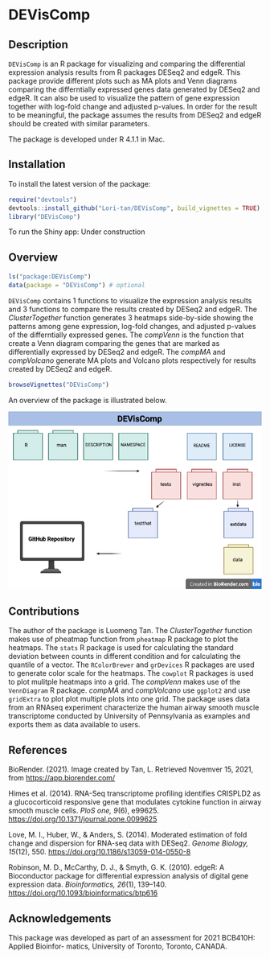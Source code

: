 
<!-- README.md is generated from README.Rmd. Please edit that file -->

# DEVisComp

<!-- badges: start -->
<!-- badges: end -->

## Description

`DEVisComp` is an R package for visualizing and comparing the
differential expression analysis results from R packages DESeq2 and
edgeR. This package provide different plots such as MA plots and Venn
diagrams comparing the differntially expressed genes data generated by
DESeq2 and edgeR. It can also be used to visualize the pattern of gene
expression together with log-fold change and adjusted p-values. In order
for the result to be meaningful, the package assumes the results from
DESeq2 and edgeR should be created with similar parameters.

The package is developed under R 4.1.1 in Mac.

## Installation

To install the latest version of the package:

``` r
require("devtools")
devtools::install_github("Lori-tan/DEVisComp", build_vignettes = TRUE)
library("DEVisComp")
```

To run the Shiny app: Under construction

## Overview

``` r
ls("package:DEVisComp")
data(package = "DEVisComp") # optional
```

`DEVisComp` contains 1 functions to visualize the expression analysis
results and 3 functions to compare the results created by DESeq2 and
edgeR. The *ClusterTogether* function generates 3 heatmaps side-by-side
showing the patterns among gene expression, log-fold changes, and
adjusted p-values of the differntially expressed genes. The *compVenn*
is the function that create a Venn diagram comparing the genes that are
marked as differentially expressed by DESeq2 and edgeR. The *compMA* and
*compVolcano* generate MA plots and Volcano plots respectively for
results created by DESeq2 and edgeR.

``` r
browseVignettes("DEVisComp")
```

An overview of the package is illustrated below.

![](./inst/extdata/TAN_L_OVERVIEW.png)

## Contributions

The author of the package is Luomeng Tan. The *ClusterTogether* function
makes use of pheatmap function from `pheatmap` R package to plot the
heatmaps. The `stats` R package is used for calculating the standard
deviation between counts in different condition and for calculating the
quantile of a vector. The `RColorBrewer` and `grDevices` R packages are
used to generate color scale for the heatmaps. The `cowplot` R packages
is used to plot mulitple heatmaps into a grid. The *compVenn* makes use
of the `VennDiagram` R package. *compMA* and *compVolcano* use `ggplot2`
and use `gridExtra` to plot plot multiple plots into one grid. The
package uses data from an RNAseq experiment characterize the human
airway smooth muscle transcriptome conducted by University of
Pennsylvania as examples and exports them as data available to users.

## References

BioRender. (2021). Image created by Tan, L. Retrieved Novemver 15, 2021,
from <https://app.biorender.com/>

Himes et al. (2014). RNA-Seq transcriptome profiling identifies CRISPLD2
as a glucocorticoid responsive gene that modulates cytokine function in
airway smooth muscle cells. *PloS one, 9*(6), e99625.
<https://doi.org/10.1371/journal.pone.0099625>

Love, M. I., Huber, W., & Anders, S. (2014). Moderated estimation of
fold change and dispersion for RNA-seq data with DESeq2. *Genome
Biology, 15*(12), 550. <https://doi.org/10.1186/s13059-014-0550-8>

Robinson, M. D., McCarthy, D. J., & Smyth, G. K. (2010). edgeR: A
Bioconductor package for differential expression analysis of digital
gene expression data. *Bioinformatics, 26*(1), 139–140.
<https://doi.org/10.1093/bioinformatics/btp616>

## Acknowledgements

This package was developed as part of an assessment for 2021 BCB410H:
Applied Bioinfor- matics, University of Toronto, Toronto, CANADA.
